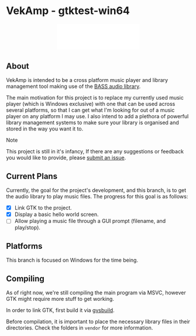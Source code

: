 # VekAmp - gtktest-win64
<p align="center">
  <img alt="vekamp logo" width="45%" src="assets/branding/wordmark.svg" />
</p>

## About
VekAmp is intended to be a cross platform music player and library management tool making use of the [BASS audio library](https://www.un4seen.com/bass.html). 

The main motivation for this project is to replace my currently used music player (which is Windows exclusive) with one that can be used across several platforms, so that I can get what I'm looking for out of a music player on any platform I may use. I also intend to add a plethora of powerful library management systems to make sure your library is organised and stored in the way you want it to.
>[!NOTE]
>This project is still in it's infancy, If there are any suggestions or feedback you would like to provide, please [submit an issue](https://github.com/vektor451/vekamp/issues/new).

## Current Plans
Currently, the goal for the project's development, and this branch, is to get the audio library to play music files. The progress for this goal is as follows:
- [x] Link GTK to the project.
- [x] Display a basic hello world screen.
- [ ] Allow playing a music file through a GUI prompt (filename, and play/stop).

## Platforms
This branch is focused on Windows for the time being. 

## Compiling
As of right now, we're still compiling the main program via MSVC, however GTK might require more stuff to get working.  

In order to link GTK, first build it via [gvsbuild](https://github.com/wingtk/gvsbuild).

Before compilation, it is important to place the necessary library files in their directories. Check the folders in `vendor` for more information. 
